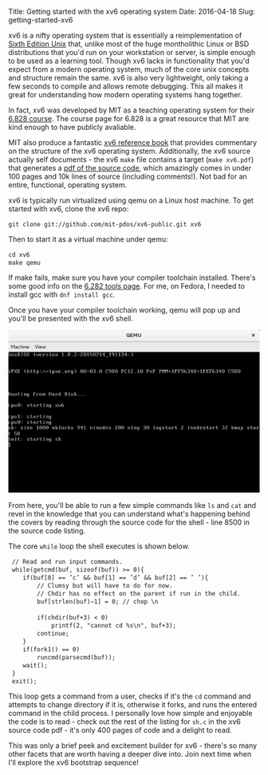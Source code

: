 Title: Getting started with the xv6 operating system 
Date: 2016-04-18 
Slug: getting-started-xv6

xv6 is a nifty operating system that is essentially a reimplementation of [Sixth Edition Unix](https://en.wikipedia.org/wiki/Version_6_Unix) that, unlike most of the huge montholithic Linux or BSD distributions that you'd run on your workstation or server, is simple enough to be used as a learning tool. Though xv6 lacks in functionality that you'd expect from a modern operating system, much of the core unix concepts and structure remain the same. xv6 is also very lightweight, only taking a few seconds to compile and allows remote debugging. This all makes it great for understanding how modern operating systems hang together. 

In fact, xv6 was developed by MIT as a teaching operating system for their [6.828 course](https://pdos.csail.mit.edu/6.828/2014/xv6.html). The course page for 6.828 is a great resource that MIT are kind enough to have publicly avaliable. 

MIT also produce a fantastic [xv6 reference book](https://pdos.csail.mit.edu/6.828/2014/xv6/book-rev8.pdf) that provides commentary on the structure of the xv6 operating system. Additionally, the xv6 source actually self documents - the xv6 `make` file contains a target (`make xv6.pdf`) that generates a [pdf of the source code](https://pdos.csail.mit.edu/6.828/2014/xv6/xv6-rev8.pdf), which amazingly comes in under 100 pages and 10k lines of source (including comments!). Not bad for an entire, functional, operating system. 

xv6 is typically run virtualized using qemu on a Linux host machine. To get started with xv6, clone the xv6 repo:

	git clone git://github.com/mit-pdos/xv6-public.git xv6

Then to start it as a virtual machine under qemu:

	cd xv6
	make qemu

If make fails, make sure you have your compiler toolchain installed. There's some good info on the [6.282 tools page](https://pdos.csail.mit.edu/6.828/2014/tools.html). For me, on Fedora, I needed to install gcc with `dnf install gcc`.

Once you have your compiler toolchain working, qemu will pop up and you'll be presented with the xv6 shell. 

![qemu xv6 shell](qemu.png) 

From here, you'll be able to run a few simple commands like `ls` and `cat` and revel in the knowledge that you can understand what's happening behind the covers by reading through the source code for the shell - line 8500 in the source code listing. 

The core `while` loop the shell executes is shown below. 

	 // Read and run input commands.
	 while(getcmd(buf, sizeof(buf)) >= 0){
	 	if(buf[0] == ’c’ && buf[1] == ’d’ && buf[2] == ’ ’){
	 		// Clumsy but will have to do for now.
	 		// Chdir has no effect on the parent if run in the child.
	 		buf[strlen(buf)−1] = 0; // chop \n
	 	
	 		if(chdir(buf+3) < 0)
	 			printf(2, "cannot cd %s\n", buf+3);
	 		continue;
	 	}
	 	if(fork1() == 0)
	 		runcmd(parsecmd(buf));
	 	wait();
	 }
	 exit();

This loop gets a command from a user, checks if it's the `cd` command and attempts to change directory if it is, otherwise it forks, and runs the entered command in the child process. I personally love how simple and enjoyable the code is to read - check out the rest of the listing for `sh.c` in the xv6 source code pdf - it's only 400 pages of code and a delight to read.

This was only a brief peek and excitement builder for xv6 - there's so many other facets that are worth having a deeper dive into. Join next time when I'll explore the xv6 bootstrap sequence!

